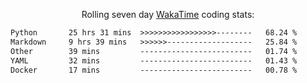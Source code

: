 <p align="center">Rolling seven day <a href="https://wakatime.com/@syrkis"/>WakaTime</a> coding stats:</p>
<!--START_SECTION:waka-->

```txt
Python       25 hrs 31 mins  >>>>>>>>>>>>>>>>>--------   68.24 %
Markdown     9 hrs 39 mins   >>>>>>-------------------   25.84 %
Other        39 mins         -------------------------   01.74 %
YAML         32 mins         -------------------------   01.43 %
Docker       17 mins         -------------------------   00.78 %
```

<!--END_SECTION:waka-->
